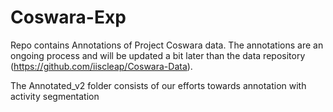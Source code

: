 # Coswara-Exp
Repo contains Annotations of Project Coswara data. The annotations are an ongoing process and will be updated a bit later than the data repository (https://github.com/iiscleap/Coswara-Data). 

The Annotated_v2 folder consists of our efforts towards annotation with activity segmentation
